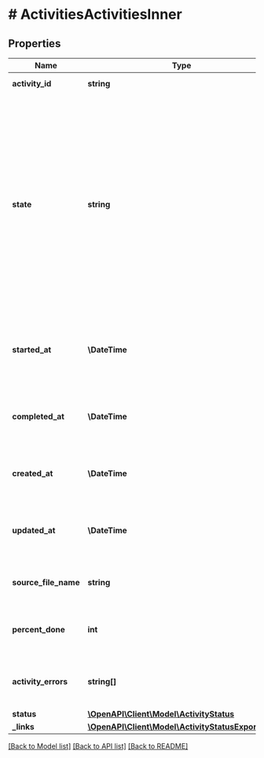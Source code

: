 # # ActivitiesActivitiesInner

## Properties

Name | Type | Description | Notes
------------ | ------------- | ------------- | -------------
**activity_id** | **string** | Unique ID for the activity. | [optional] [readonly]
**state** | **string** | The state of the request: &lt;p&gt;&lt;ul&gt;   &lt;li&gt;initialized - request has been received&lt;/li&gt;   &lt;li&gt;processing - request is being processed&lt;/li&gt;   &lt;li&gt;completed - job completed&lt;/li&gt;   &lt;li&gt;cancelled - request was cancelled&lt;/li&gt;   &lt;li&gt;failed - job failed to complete&lt;/li&gt;   &lt;li&gt;timed_out - the request timed out before completing\&quot;&lt;/li&gt;   &lt;/ul&gt; &lt;/p&gt; | [optional]
**started_at** | **\DateTime** | Timestamp showing when we began processing the activity request, in ISO-8601 format. | [optional] [readonly]
**completed_at** | **\DateTime** | Timestamp showing when we completed processing the activity, in ISO-8601 format. | [optional] [readonly]
**created_at** | **\DateTime** | Timestamp showing when we created the activity, in ISO-8601 format. | [optional] [readonly]
**updated_at** | **\DateTime** | Timestamp showing when we last updated the activity, in ISO-8601 format. | [optional] [readonly]
**source_file_name** | **string** | Name of the file used for an add_contacts activity. | [optional] [readonly]
**percent_done** | **int** | Shows the percent done for an activity that we are still processing. | [optional] [readonly]
**activity_errors** | **string[]** | Array of messages describing the errors that occurred. | [optional]
**status** | [**\OpenAPI\Client\Model\ActivityStatus**](ActivityStatus.md) |  | [optional]
**_links** | [**\OpenAPI\Client\Model\ActivityStatusExportLink**](ActivityStatusExportLink.md) |  | [optional]

[[Back to Model list]](../../README.md#models) [[Back to API list]](../../README.md#endpoints) [[Back to README]](../../README.md)
